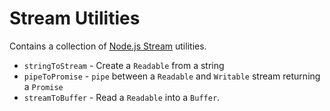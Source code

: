 # Stream Utilities

Contains a collection of [Node.js Stream](https://nodejs.org/dist/latest-v14.x/docs/api/stream.html) utilities.

- `stringToStream` - Create a `Readable` from a string
- `pipeToPromise` - `pipe` between a `Readable` and `Writable` stream returning a `Promise`
- `streamToBuffer` - Read a `Readable` into a `Buffer`.
